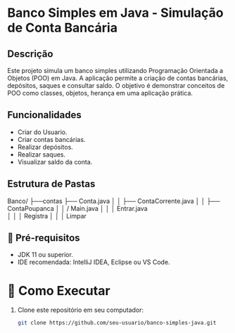 # Banco Simples em Java - Simulação de Conta Bancária

## Descrição

Este projeto simula um banco simples utilizando Programação Orientada a Objetos (POO) em Java. A aplicação permite a criação de contas bancárias, depósitos, saques e consultar saldo. O objetivo é demonstrar conceitos de POO como classes, objetos, herança em uma aplicação prática.

## Funcionalidades

- Criar do Usuario.
- Criar contas bancárias.
- Realizar depósitos.
- Realizar saques.
- Visualizar saldo da conta.

## Estrutura de Pastas

Banco/ ├──contas ├── Conta.java │ │ ├── ContaCorrente.java │ │ ├── ContaPoupanca │ │ / Main.java │ │ │  Entrar.java  
│ │ │ Registra │ │ │ Limpar

## 🧩 Pré-requisitos

- JDK 11 ou superior.
- IDE recomendada: IntelliJ IDEA, Eclipse ou VS Code.

# 🚀 Como Executar

1. Clone este repositório em seu computador:

   ```bash
   git clone https://github.com/seu-usuario/banco-simples-java.git
